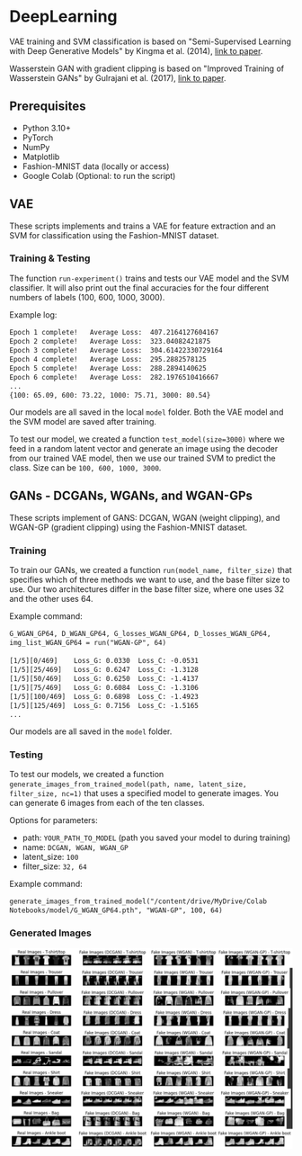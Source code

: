 # DeepLearning

VAE training and SVM classification is based on "Semi-Supervised Learning with Deep Generative Models" by Kingma et al. (2014), [link to paper](https://arxiv.org/abs/1406.5298).

Wasserstein GAN with gradient clipping is based on "Improved Training of Wasserstein GANs" by Gulrajani et al. (2017), [link to paper](https://arxiv.org/abs/1704.00028).

## Prerequisites

- Python 3.10+
- PyTorch
- NumPy
- Matplotlib
- Fashion-MNIST data (locally or access)
- Google Colab (Optional: to run the script)

## VAE

These scripts implements and trains a VAE for feature extraction and an SVM for classification using the Fashion-MNIST dataset.

### Training & Testing

The function `run-experiment()` trains and tests our VAE model and the SVM classifier. It will also print out the final accuracies for the four different numbers of labels (100, 600, 1000, 3000). 

Example log:

```
Epoch 1 complete! 	Average Loss:  407.2164127604167
Epoch 2 complete! 	Average Loss:  323.04082421875
Epoch 3 complete! 	Average Loss:  304.61422330729164
Epoch 4 complete! 	Average Loss:  295.2882578125
Epoch 5 complete! 	Average Loss:  288.2894140625
Epoch 6 complete! 	Average Loss:  282.1976510416667
...
{100: 65.09, 600: 73.22, 1000: 75.71, 3000: 80.54}
```

Our models are all saved in the local `model` folder. Both the VAE model and the SVM model are saved after training.

To test our model, we created a function `test_model(size=3000)` where we feed in a random latent vector and generate an image using the decoder from our trained VAE model, then we use our trained SVM to predict the class. Size can be `100, 600, 1000, 3000`.


## GANs - DCGANs, WGANs, and WGAN-GPs

These scripts implement of GANS: DCGAN, WGAN (weight clipping), and WGAN-GP (gradient clipping) using the Fashion-MNIST dataset.

### Training

To train our GANs, we created a function `run(model_name, filter_size)` that specifies which of three methods we want to use, and the base filter size to use. Our two architectures differ in the base filter size, where one uses 32 and the other uses 64.

Example command:
```
G_WGAN_GP64, D_WGAN_GP64, G_losses_WGAN_GP64, D_losses_WGAN_GP64, img_list_WGAN_GP64 = run("WGAN-GP", 64)

[1/5][0/469]	Loss_G: 0.0330	Loss_C: -0.0531
[1/5][25/469]	Loss_G: 0.6247	Loss_C: -1.3128
[1/5][50/469]	Loss_G: 0.6250	Loss_C: -1.4137
[1/5][75/469]	Loss_G: 0.6084	Loss_C: -1.3106
[1/5][100/469]	Loss_G: 0.6898	Loss_C: -1.4923
[1/5][125/469]	Loss_G: 0.7156	Loss_C: -1.5165
...
```

Our models are all saved in the `model` folder. 

### Testing 

To test our models, we created a function `generate_images_from_trained_model(path, name, latent_size, filter_size, nc=1)` that uses a specified model to generate images. You can generate 6 images from each of the ten classes. 

Options for parameters:
- path: `YOUR_PATH_TO_MODEL` (path you saved your model to during training)
- name: `DCGAN, WGAN, WGAN_GP` 
- latent_size: `100`
- filter_size: `32, 64`

Example command:
```
generate_images_from_trained_model("/content/drive/MyDrive/Colab Notebooks/model/G_WGAN_GP64.pth", "WGAN-GP", 100, 64)
```

### Generated Images
![GeneratedImg](./images/full_images.png)